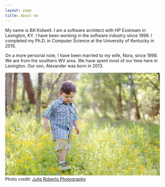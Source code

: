 ```yaml
---
layout: page
title: About me
---
```


My name is Bill Kidwell.  I am a software architect with HP Exstream in Lexington, KY. I have been working in the software industry since 1998. I completed my Ph.D. in Computer Science at the University of Kentucky in 2015.

On a more personal note, I have been married to my wife, Nora, since 1998.  We are from the southern WV area.  We have spent most of our time here in Lexington. Our son, Alexander was born in 2013.

![Xander](../../img/Xander.jpg)
Photo credit: [Julie Roberts Photography](http://www.julierobertsphoto.com/)
